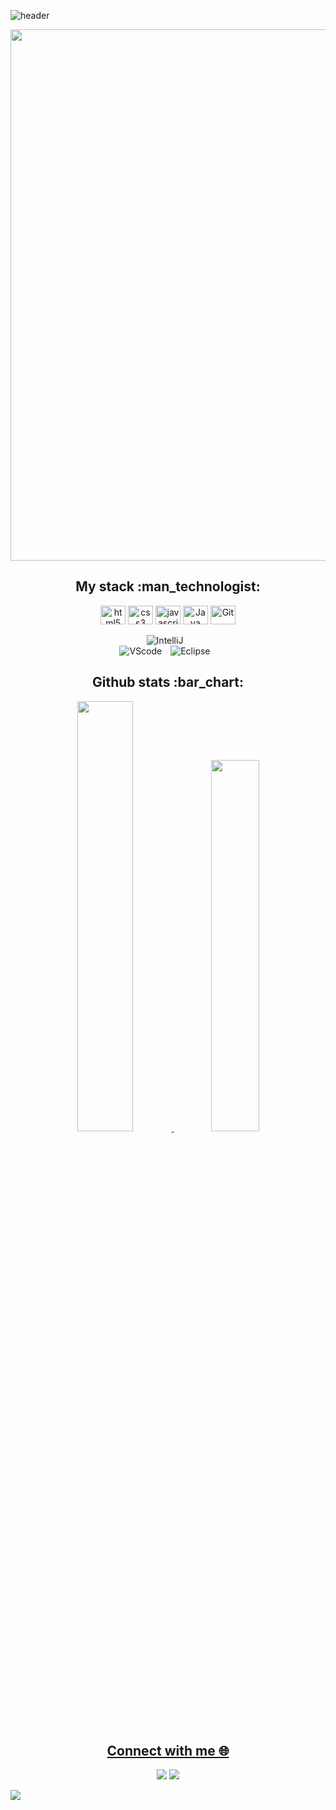 ![header](https://capsule-render.vercel.app/api?type=rect&color=0:a0ccfa,50:194b83,100:0f141e&height=60&text=Hey,%20I'm%20Renato%20Nunes!&animation=fadeIn&fontColor=ffffff&fontSize=25&fontAlign=50&fontAlignY=55)

<div align="center">
<img src="https://github.com/renatonunesan/renatonunesan/assets/153360955/fba36609-324c-4dbf-ac16-aaccee54ddca" width="850px"/>
</div>

</div>

<h2 align="center">My stack :man_technologist:</h2>

<div align="center">
  <div>
  <img align="center" alt="html5" height="30" width="40" src="https://cdn.jsdelivr.net/gh/devicons/devicon/icons/html5/html5-original.svg">
  <img align="center" alt="css3" height="30" width="40" src="https://cdn.jsdelivr.net/gh/devicons/devicon/icons/css3/css3-original.svg">
  <img align="center" alt="javascript" height="30" width="40" src="https://cdn.jsdelivr.net/gh/devicons/devicon/icons/javascript/javascript-original.svg">
  <img align="center" alt="Java"  height="30" width="40" src="https://cdn.jsdelivr.net/gh/devicons/devicon/icons/java/java-original.svg">
  <img align="center" alt="Git" height="30" width="40" src="https://cdn.jsdelivr.net/gh/devicons/devicon/icons/git/git-original.svg">
  <br />
  <br />
  <img alt="IntelliJ" style="padding-right:10px;" src="https://img.shields.io/badge/IntelliJ_IDEA-000000.svg?style=for-the-badge&logo=intellij-idea&logoColor=white"/>
   <br />
   <img alt="VScode" style="padding-right:10px;" src="https://img.shields.io/badge/Visual_Studio_Code-0078D4?style=for-the-badge&logo=visual%20studio%20code&logoColor=white"/> 
  <img alt="Eclipse" style="padding-right:10px;" src="https://img.shields.io/badge/Eclipse-2C2255?style=for-the-badge&logo=eclipse&logoColor=white"/> 
  <br />
  
</div>

<h2 align="center">Github stats :bar_chart:</h2>

<div align="center">
  <a href="https://github.com/renatonunesan">
   <img width="42%" src="https://github-readme-stats.vercel.app/api?username=renatonunesan&bg_color=0f141e&text_color=194b83&title_color=a0ccfa&layout=compact&theme=algolia&langs_count=7&hide_border=true"/>
   <img width="39%" src="https://github-readme-stats.vercel.app/api/top-langs/?username=renatonunesan&bg_color=0f141e&text_color=194b83&title_color=a0ccfa&layout=compact&theme=algolia&langs_count=7&hide_border=true"/>

<h2 align="center">Connect with me 🌐 </h2>

<div> 

  <a href="https://www.linkedin.com/in/renatonunesan/" target="_blank"><img src="https://img.shields.io/badge/LinkedIn-0077B5?style=for-the-badge&logo=linkedin&logoColor=white" target="_blank"></a> 
<a href ="mailto:renatonunesan@gmail.com"><img src="https://img.shields.io/badge/Gmail-D14836?style=for-the-badge&logo=gmail&logoColor=white" target="_blank"></a> 
  
</div>
   
<p align="left">
<img src="https://capsule-render.vercel.app/api?type=waving&color=0:a0ccfa,50:194b83,100:0f141e&reversal=true&height=100&section=footer"/>
</p>
